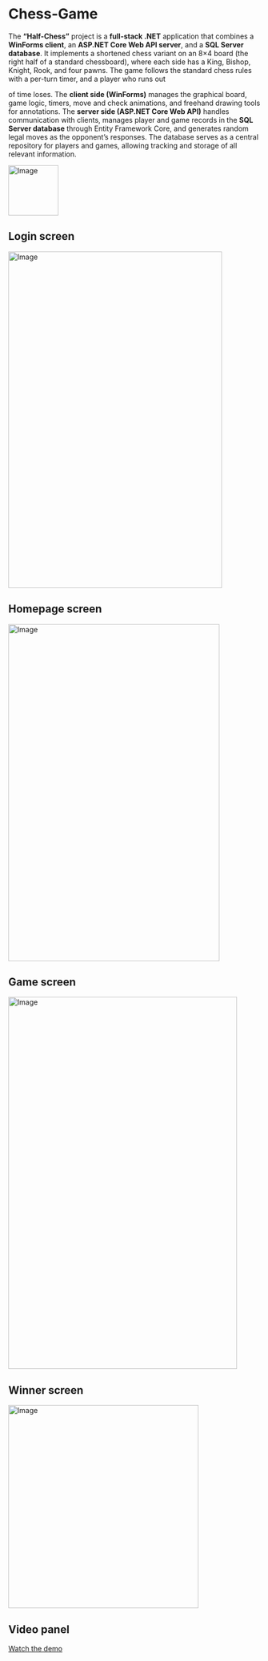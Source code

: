 # Chess-Game

The **“Half-Chess”** project is a **full-stack .NET** application that combines a **WinForms client**, an **ASP.NET Core Web API server**, and a **SQL Server database**. It implements a shortened chess variant on an 8×4 board (the right half of a standard chessboard), where each side has a King, Bishop, Knight, Rook, and four pawns. The game follows the standard chess rules with a per-turn timer, and a player who runs out 

of time loses. The **client side (WinForms)** manages the graphical board, game logic, timers, move and check animations, and freehand drawing tools for annotations. The **server side (ASP.NET Core Web API)** handles communication with clients, manages player and game records in the **SQL Server database** through Entity Framework Core, and generates random legal moves as the opponent’s responses. The database serves as a central repository for players and games, allowing tracking and storage of all relevant information.


<img width="100" height="100" alt="Image" src="https://github.com/user-attachments/assets/5b76b72e-c546-40e7-a10f-f13369219dfb" />


## Login screen
<img width="427" height="671" alt="Image" src="https://github.com/user-attachments/assets/5a48a4f1-3840-4915-ae75-ba30e4e4e9c5" />

## Homepage screen
<img width="422" height="672" alt="Image" src="https://github.com/user-attachments/assets/8026de99-4c30-43d6-808e-5a6d36e823dd" />

## Game screen
<img width="457" height="742" alt="Image" src="https://github.com/user-attachments/assets/51b98134-af31-44bc-9b0d-574f58cdf182" />

## Winner screen
<img width="380" height="405" alt="Image" src="https://github.com/user-attachments/assets/502a9521-17cd-4414-a8f7-5add34a25701" />

## Video panel
[Watch the demo](https://drive.google.com/file/d/1mQcfLdVq1upDM6GStftOeHL7DVMN-2jT/view?usp=drive_link)
